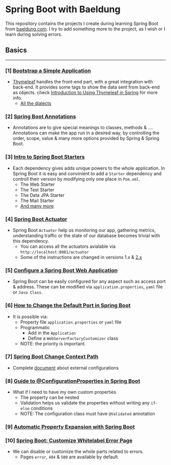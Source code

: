 # Spring Boot with Baeldung
This repository contains the projects I create during learning Spring Boot from [baeldung.com](https://www.baeldung.com/spring-boot). I try to add something more to the project, as I wish or I learn during solving errors.

## Basics
-----------------------
### [1] [Bootstrap a Simple Application](https://www.baeldung.com/spring-boot-start)
- [Thymeleaf](https://www.thymeleaf.org/) handles the front-end part, with a great integration with back-end. It provides some tags to show the data sent from back-end as objects. check [Introduction to Using Thymeleaf in Spring](https://www.baeldung.com/thymeleaf-in-spring-mvc) for more info.
	- [All the dialects](https://www.thymeleaf.org/doc/articles/standarddialect5minutes.html)

### [2] [Spring Boot Annotations](https://www.baeldung.com/spring-boot-annotations)
- Annotations are to give special meanings to classes, methods & .... Annotations can make the app run in a desired way, by controlling the order, scope, value & many more options provided by Spring & Spring Boot.

### [3] [Intro to Spring Boot Starters](https://www.baeldung.com/spring-boot-starters)
- Each dependency gives adds unique powers to the whole application. In Spring Boot it is easy and convinient to add a `Starter` dependency and controll their version by modifying only one place in `Pom.xml`.
	- The Web Starter
	- The Test Starter
	- The Data JPA Starter
	- The Mail Starter
	- [And many more](https://github.com/spring-projects/spring-boot/tree/master/spring-boot-project/spring-boot-starters)

### [4] [Spring Boot Actuator](https://www.baeldung.com/spring-boot-actuators)
- Spring Boot `Actuator` help us monitoring our app, gathering metrics, understanding traffic or the state of our database becomes trivial with this dependency.
	- You can access all the actuators avialable via `http://localhost:8081/actuator`
	- Some of the instructions are changed in versions 1.x & [2.x](https://docs.spring.io/spring-boot/docs/2.0.x/actuator-api/html/)


### [5] [Configure a Spring Boot Web Application](https://www.baeldung.com/spring-boot-application-configuration)
- Spring Boot can be easily configured for any aspect such as access port & address. These can be modified via `application.properties`, `yaml` file or `Java Class`.


### [6] [How to Change the Default Port in Spring Boot](https://www.baeldung.com/spring-boot-change-port)
- It is possible via:
	- Property file `application.properties` or `yaml` file
	- Programmatic
		- Add in the `Application`
		- Define a `WebServerFactoryCustomizer` class
	- NOTE: the priority is important.


### [7] [Spring Boot Change Context Path](https://www.baeldung.com/spring-boot-context-path)
- Complete [document](https://docs.spring.io/spring-boot/docs/current/reference/html/boot-features-external-config.html) about external configurations


### [8] [Guide to @ConfigurationProperties in Spring Boot](https://www.baeldung.com/configuration-properties-in-spring-boot)
- What if I need to have my own custom properties
	- The property can be nested
	- Validation helps us validate the properties without writing any `if-else` conditions
	- NOTE: The configuration class must have `@Validated` annotation


### [9] [Automatic Property Expansion with Spring Boot](https://www.baeldung.com/spring-boot-auto-property-expansion)


### [10] [Spring Boot: Customize Whitelabel Error Page](https://www.baeldung.com/spring-boot-custom-error-page)
- We can disable or customize the whole parts related to errors.
	- Pages `error`, `404` & `500` are available by default.
